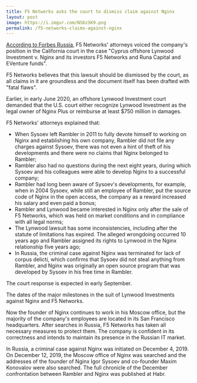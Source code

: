 ```yaml
---
title: F5 Networks asks the court to dismiss claim against Nginx
layout: post
image: https://i.imgur.com/NS6zSK9.png
permalink: /f5-networks-claims-against-nginx
---
```


[According to Forbes Russia](https://www.forbes.ru/biznes/408011-fatalnye-nedochety-amerikanskaya-korporaciya-otvetila-na-obvineniya-v-krazhe-veb), F5 Networks' attorneys voiced the company's position in the California court in the case "Cyprus offshore Lynwood Investment v. Nginx and its investors F5 Networks and Runa Capital and EVenture funds".

F5 Networks believes that this lawsuit should be dismissed by the court, as all claims in it are groundless and the document itself has been drafted with "fatal flaws".

Earlier, in early June 2020, an offshore Lynwood Investment court demanded that the U.S. court either recognize Lynwood Investment as the legal owner of Nginx Plus or reimburse at least $750 million in damages.

F5 Networks' attorneys explained that:

- When Sysoev left Rambler in 2011 to fully devote himself to working on Nginx and establishing his own company, Rambler did not file any charges against Sysoev, there was not even a hint of theft of his developments and there were no claims that Nginx belonged to Rambler;
- Rambler also had no questions during the next eight years, during which Sysoev and his colleagues were able to develop Nginx to a successful company;
- Rambler had long been aware of Sysoev's developments, for example, when in 2004 Sysoev, while still an employee of Rambler, put the source code of Nginx in the open access, the company as a reward increased his salary and even paid a bonus;
- Rambler and Lynwood became interested in Nginx only after the sale of F5 Networks, which was held on market conditions and in compliance with all legal norms;
- The Lynwood lawsuit has some inconsistencies, including after the statute of limitations has expired. The alleged wrongdoing occurred 10 years ago and Rambler assigned its rights to Lynwood in the Nginx relationship five years ago;
- In Russia, the criminal case against Nginx was terminated for lack of corpus delicti, which confirms that Sysoev did not steal anything from Rambler, and Nginx was originally an open source program that was developed by Sysoev in his free time in Rambler.


The court response is expected in early September.

The dates of the major milestones in the suit of Lynwood Investments against Nginx and F5 Networks.

Now the founder of Nginx continues to work in his Moscow office, but the majority of the company's employees are located in its San Francisco headquarters. After searches in Russia, F5 Networks has taken all necessary measures to protect them. The company is confident in its correctness and intends to maintain its presence in the Russian IT market.

In Russia, a criminal case against Nginx was initiated on December 4, 2019. On December 12, 2019, the Moscow office of Nginx was searched and the addresses of the founder of Nginx Igor Sysoev and co-founder Maxim Konovalov were also searched. The full chronicle of the December confrontation between Rambler and Nginx was published at Habr.
